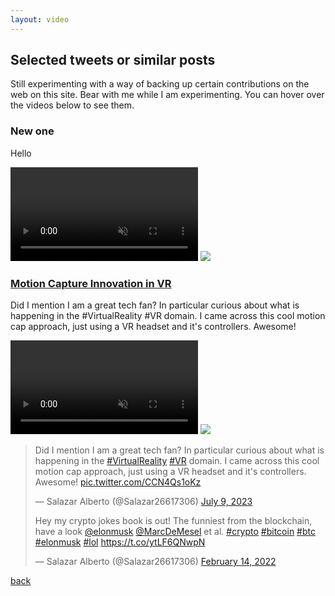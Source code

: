 ```yaml
---
layout: video
---
```


## Selected tweets or similar posts

Still experimenting with a way of backing up certain contributions on the web on this site. Bear with me while I am experimenting. You can hover over the videos below to see them.

### New one
Hello
<p>
<hover-video-player>
<video src="https://drive.google.com/uc?export=view&id=1BdbJvnUjJoM96PTuUuWmZpSGQC1_6cIF" muted loop playsinline></video>
<img src="https://drive.google.com/uc?export=view&id=1INr3VKu1XgOhyiQcCn1P825eoIRu8X03" slot="paused-overlay" />
</hover-video-player>
</p>

<!--
https://drive.google.com/uc?export=view&id=1Lee03zRlyq2ZS3DXqW-Gv6w4D_-6HIuP
<img src="https://drive.google.com/file/d/1INr3VKu1XgOhyiQcCn1P825eoIRu8X03/view?usp=sharing&dl=0" slot="paused-overlay" />
-->

### [Motion Capture Innovation in VR](https://twitter.com/Salazar26617306/status/1678061937270169603)
Did I mention I am a great tech fan? In particular curious about what is happening in the #VirtualReality #VR domain. I came across this cool motion cap approach, just using a VR headset and it's controllers. Awesome!
<p>
<hover-video-player>
<video src="https://dms.licdn.com/playlist/vid/D4E05AQEnyZxpYJBVzQ/mp4-720p-30fp-crf28/0/1691912006255?e=1692540000&v=beta&t=ZGlEaTUZQtKrqjAnlkuaOsf1YjcktaUMgLYaD0BK-dc" muted loop playsinline></video>
<img src="https://media.licdn.com/dms/image/D4E05AQEnyZxpYJBVzQ/videocover-high/0/1691912002820?e=1692540000&v=beta&t=_uBEk-TIRHO8wcfmcSacZSR2GHOID_NieP9GA-OOd3Y" slot="paused-overlay" />
</hover-video-player>
</p>

<blockquote class="twitter-tweet"><p lang="en" dir="ltr">Did I mention I am a great tech fan? In particular curious about what is happening in the <a href="https://twitter.com/hashtag/VirtualReality?src=hash&amp;ref_src=twsrc%5Etfw">#VirtualReality</a> <a href="https://twitter.com/hashtag/VR?src=hash&amp;ref_src=twsrc%5Etfw">#VR</a> domain. I came across this cool motion cap approach, just using a VR headset and it&#39;s controllers. Awesome! <a href="https://t.co/CCN4Qs1oKz">pic.twitter.com/CCN4Qs1oKz</a></p>&mdash; Salazar Alberto (@Salazar26617306) <a href="https://twitter.com/Salazar26617306/status/1678061937270169603?ref_src=twsrc%5Etfw">July 9, 2023</a>

<p lang="en" dir="ltr">Hey my crypto jokes book is out! The funniest from the blockchain, have a look <a href="https://twitter.com/elonmusk?ref_src=twsrc%5Etfw">@elonmusk</a> <a href="https://twitter.com/MarcDeMesel?ref_src=twsrc%5Etfw">@MarcDeMesel</a> et al. <a href="https://twitter.com/hashtag/crypto?src=hash&amp;ref_src=twsrc%5Etfw">#crypto</a> <a href="https://twitter.com/hashtag/bitcoin?src=hash&amp;ref_src=twsrc%5Etfw">#bitcoin</a> <a href="https://twitter.com/hashtag/btc?src=hash&amp;ref_src=twsrc%5Etfw">#btc</a> <a href="https://twitter.com/hashtag/elonmusk?src=hash&amp;ref_src=twsrc%5Etfw">#elonmusk</a> <a href="https://twitter.com/hashtag/lol?src=hash&amp;ref_src=twsrc%5Etfw">#lol</a> <a href="https://t.co/ytLF6QNwpN">https://t.co/ytLF6QNwpN</a></p>&mdash; Salazar Alberto (@Salazar26617306) <a href="https://twitter.com/Salazar26617306/status/1493356808236371973?ref_src=twsrc%5Etfw">February 14, 2022</a>

</blockquote> <script async="" src="//platform.twitter.com/widgets.js" charset="utf-8"></script>

<!--
<blockquote class="twitter-tweet"><p lang="en" dir="ltr">Hey my crypto jokes book is out! The funniest from the blockchain, have a look <a href="https://twitter.com/elonmusk?ref_src=twsrc%5Etfw">@elonmusk</a> <a href="https://twitter.com/MarcDeMesel?ref_src=twsrc%5Etfw">@MarcDeMesel</a> et al. <a href="https://twitter.com/hashtag/crypto?src=hash&amp;ref_src=twsrc%5Etfw">#crypto</a> <a href="https://twitter.com/hashtag/bitcoin?src=hash&amp;ref_src=twsrc%5Etfw">#bitcoin</a> <a href="https://twitter.com/hashtag/btc?src=hash&amp;ref_src=twsrc%5Etfw">#btc</a> <a href="https://twitter.com/hashtag/elonmusk?src=hash&amp;ref_src=twsrc%5Etfw">#elonmusk</a> <a href="https://twitter.com/hashtag/lol?src=hash&amp;ref_src=twsrc%5Etfw">#lol</a> <a href="https://t.co/ytLF6QNwpN">https://t.co/ytLF6QNwpN</a></p>&mdash; Salazar Alberto (@Salazar26617306) <a href="https://twitter.com/Salazar26617306/status/1493356808236371973?ref_src=twsrc%5Etfw">February 14, 2022</a></blockquote> 
<script async="" src="//platform.twitter.com/widgets.js" charset="utf-8"></script>
-->



[back](./)

<!--
<script async src="https://platform.twitter.com/widgets.js" charset="utf-8"></script>
-->
